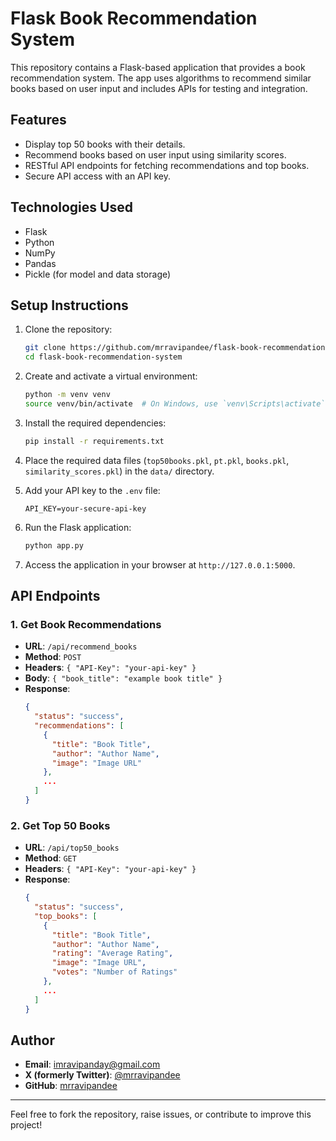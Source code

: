 
# Flask Book Recommendation System

This repository contains a Flask-based application that provides a book recommendation system. The app uses algorithms to recommend similar books based on user input and includes APIs for testing and integration.

## Features

- Display top 50 books with their details.
- Recommend books based on user input using similarity scores.
- RESTful API endpoints for fetching recommendations and top books.
- Secure API access with an API key.

## Technologies Used

- Flask
- Python
- NumPy
- Pandas
- Pickle (for model and data storage)

## Setup Instructions

1. Clone the repository:
   ```bash
   git clone https://github.com/mrravipandee/flask-book-recommendation-system.git
   cd flask-book-recommendation-system
   ```

2. Create and activate a virtual environment:
   ```bash
   python -m venv venv
   source venv/bin/activate  # On Windows, use `venv\Scripts\activate`
   ```

3. Install the required dependencies:
   ```bash
   pip install -r requirements.txt
   ```

4. Place the required data files (`top50books.pkl`, `pt.pkl`, `books.pkl`, `similarity_scores.pkl`) in the `data/` directory.

5. Add your API key to the `.env` file:
   ```plaintext
   API_KEY=your-secure-api-key
   ```

6. Run the Flask application:
   ```bash
   python app.py
   ```

7. Access the application in your browser at `http://127.0.0.1:5000`.

## API Endpoints

### 1. Get Book Recommendations
- **URL**: `/api/recommend_books`
- **Method**: `POST`
- **Headers**: `{ "API-Key": "your-api-key" }`
- **Body**: `{ "book_title": "example book title" }`
- **Response**:
  ```json
  {
    "status": "success",
    "recommendations": [
      {
        "title": "Book Title",
        "author": "Author Name",
        "image": "Image URL"
      },
      ...
    ]
  }
  ```

### 2. Get Top 50 Books
- **URL**: `/api/top50_books`
- **Method**: `GET`
- **Headers**: `{ "API-Key": "your-api-key" }`
- **Response**:
  ```json
  {
    "status": "success",
    "top_books": [
      {
        "title": "Book Title",
        "author": "Author Name",
        "rating": "Average Rating",
        "image": "Image URL",
        "votes": "Number of Ratings"
      },
      ...
    ]
  }
  ```

## Author

- **Email**: [imravipanday@gmail.com](mailto:imravipanday@gmail.com)
- **X (formerly Twitter)**: [@mrravipandee](https://x.com/mrravipandee)
- **GitHub**: [mrravipandee](https://github.com/mrravipandee)

---

Feel free to fork the repository, raise issues, or contribute to improve this project!
